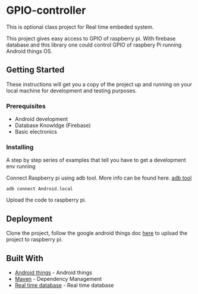 # GPIO-controller

This is optional class project for Real time embeded system.

This project gives easy access to GPIO of raspberry pi. With firebase database and this library one could control GPIO of raspbery Pi running Android things OS.  

## Getting Started

These instructions will get you a copy of the project up and running on your local machine for development and testing purposes. 

### Prerequisites

- Android development
- Database Knowldge (Firebase)
- Basic electronics


### Installing

A step by step series of examples that tell you have to get a development env running

Connect Raspberry pi using adb tool. More info can be found here. [adb tool](https://developer.android.com/things/hardware/raspberrypi.html)
```
adb connect Android.local
```
Upload the code to raspberry pi. 

## Deployment

Clone the project, follow the google android things doc [here](https://developer.android.com/things/hardware/raspberrypi.html) to upload the project to raspberry pi.

## Built With

* [Android things](https://developer.android.com/things/hardware/index.html) - Android things
* [Maven](https://maven.apache.org/) - Dependency Management
* [Real time database](https://firebase.google.com/) - Real time database





